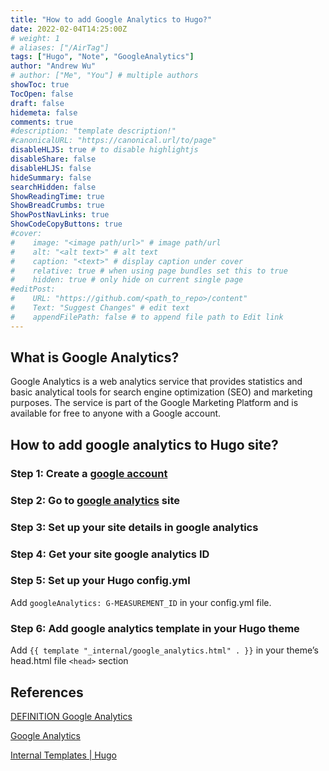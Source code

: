 ```yaml
---
title: "How to add Google Analytics to Hugo?"
date: 2022-02-04T14:25:00Z
# weight: 1
# aliases: ["/AirTag"]
tags: ["Hugo", "Note", "GoogleAnalytics"]
author: "Andrew Wu"
# author: ["Me", "You"] # multiple authors
showToc: true
TocOpen: false
draft: false
hidemeta: false
comments: true
#description: "template description!"
#canonicalURL: "https://canonical.url/to/page"
disableHLJS: true # to disable highlightjs
disableShare: false
disableHLJS: false
hideSummary: false
searchHidden: false
ShowReadingTime: true
ShowBreadCrumbs: true
ShowPostNavLinks: true
ShowCodeCopyButtons: true
#cover:
#    image: "<image path/url>" # image path/url
#    alt: "<alt text>" # alt text
#    caption: "<text>" # display caption under cover
#    relative: true # when using page bundles set this to true
#    hidden: true # only hide on current single page
#editPost:
#    URL: "https://github.com/<path_to_repo>/content"
#    Text: "Suggest Changes" # edit text
#    appendFilePath: false # to append file path to Edit link
---
```

## What is Google Analytics?

Google Analytics is a web analytics service that provides statistics and basic analytical tools for search engine optimization (SEO) and marketing purposes. The service is part of the Google Marketing Platform and is available for free to anyone with a Google account.

## How to add google analytics to Hugo site?

### Step 1: Create a [google account](https://accounts.google.com/signup/v2/webcreateaccount?service=analytics&continue=https%3A%2F%2Fanalytics.google.com%2Fanalytics%2Fweb%2F&hl=en&dsh=S923789982%3A1643982945903281&biz=false&flowName=GlifWebSignIn&flowEntry=SignUp&nogm=true)

### Step 2: Go to [google analytics](https://analytics.google.com/analytics/web/provision/#/provision) site

### Step 3:  Set up your site details in google analytics

### Step 4: Get your site google analytics ID

### Step 5: Set up your Hugo config.yml

Add `googleAnalytics: G-MEASUREMENT_ID` in your config.yml file.

### Step 6: Add google analytics template in your Hugo theme

Add `{{ template "_internal/google_analytics.html" . }}` in your theme’s head.html file `<head>` section

## References

[DEFINITION Google Analytics](https://searchbusinessanalytics.techtarget.com/definition/Google-Analytics)

[Google Analytics](https://analytics.google.com/analytics/web/provision/#/provision)

[Internal Templates | Hugo](https://gohugo.io/templates/internal/)